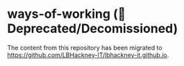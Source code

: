 # ways-of-working  (🛑 Deprecated/Decomissioned)

The content from this repository has been migrated to <https://github.com/LBHackney-IT/lbhackney-it.github.io>.
